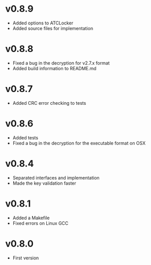 v0.8.9
======

 - Added options to ATCLocker
 - Added source files for implementation

v0.8.8
======

 - Fixed a bug in the decryption for v2.7.x format
 - Added build information to README.md
 
v0.8.7
======

 - Added CRC error checking to tests

v0.8.6
======

 - Added tests
 - Fixed a bug in the decryption for the executable format on OSX
 
v0.8.4
======

 - Separated interfaces and implementation
 - Made the key validation faster

v0.8.1
======

 - Added a Makefile
 - Fixed errors on Linux GCC

v0.8.0
======

 - First version